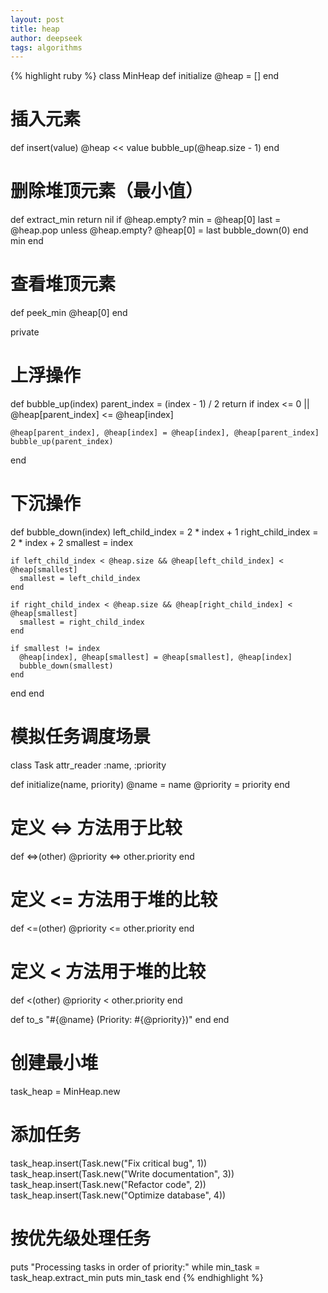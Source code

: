```yaml
---
layout: post
title: heap
author: deepseek
tags: algorithms
---
```


{% highlight ruby %}
class MinHeap
  def initialize
    @heap = []
  end

  # 插入元素
  def insert(value)
    @heap << value
    bubble_up(@heap.size - 1)
  end

  # 删除堆顶元素（最小值）
  def extract_min
    return nil if @heap.empty?
    min = @heap[0]
    last = @heap.pop
    unless @heap.empty?
      @heap[0] = last
      bubble_down(0)
    end
    min
  end

  # 查看堆顶元素
  def peek_min
    @heap[0]
  end

  private

  # 上浮操作
  def bubble_up(index)
    parent_index = (index - 1) / 2
    return if index <= 0 || @heap[parent_index] <= @heap[index]

    @heap[parent_index], @heap[index] = @heap[index], @heap[parent_index]
    bubble_up(parent_index)
  end

  # 下沉操作
  def bubble_down(index)
    left_child_index = 2 * index + 1
    right_child_index = 2 * index + 2
    smallest = index

    if left_child_index < @heap.size && @heap[left_child_index] < @heap[smallest]
      smallest = left_child_index
    end

    if right_child_index < @heap.size && @heap[right_child_index] < @heap[smallest]
      smallest = right_child_index
    end

    if smallest != index
      @heap[index], @heap[smallest] = @heap[smallest], @heap[index]
      bubble_down(smallest)
    end
  end
end

# 模拟任务调度场景
class Task
  attr_reader :name, :priority

  def initialize(name, priority)
    @name = name
    @priority = priority
  end

  # 定义 <=> 方法用于比较
  def <=>(other)
    @priority <=> other.priority
  end

  
  # 定义 <= 方法用于堆的比较
  def <=(other)
    @priority <= other.priority
  end

  # 定义 < 方法用于堆的比较
  def <(other)
    @priority < other.priority
  end

  def to_s
    "#{@name} (Priority: #{@priority})"
  end
end

# 创建最小堆
task_heap = MinHeap.new

# 添加任务
task_heap.insert(Task.new("Fix critical bug", 1))
task_heap.insert(Task.new("Write documentation", 3))
task_heap.insert(Task.new("Refactor code", 2))
task_heap.insert(Task.new("Optimize database", 4))

# 按优先级处理任务
puts "Processing tasks in order of priority:"
while min_task = task_heap.extract_min
  puts min_task
end
{% endhighlight %}
